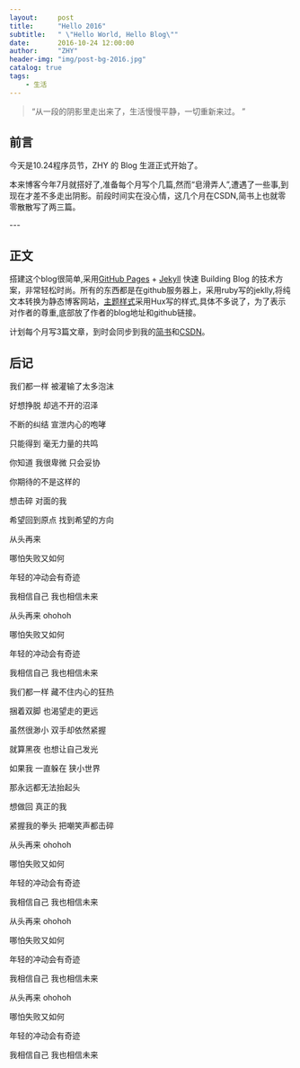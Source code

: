 ```yaml
---
layout:     post
title:      "Hello 2016"
subtitle:   " \"Hello World, Hello Blog\""
date:       2016-10-24 12:00:00
author:     "ZHY"
header-img: "img/post-bg-2016.jpg"
catalog: true
tags:
    - 生活
---
```


> “从一段的阴影里走出来了，生活慢慢平静，一切重新来过。 ”


## 前言

今天是10.24程序员节，ZHY 的 Blog 生涯正式开始了。

本来博客今年7月就搭好了,准备每个月写个几篇,然而“皂滑弄人”,遭遇了一些事,到现在才差不多走出阴影。前段时间实在没心情，这几个月在CSDN,简书上也就零零散散写了两三篇。


<p id = "build"></p>
---

## 正文

搭建这个blog很简单,采用[GitHub Pages](https://pages.github.com/) + [Jekyll](http://jekyllcn.com/) 快速 Building Blog 的技术方案，非常轻松时尚。所有的东西都是在github服务器上，采用ruby写的jeklly,将纯文本转换为静态博客网站，[主题样式](https://github.com/huxpro/huxpro.github.io/)采用Hux写的样式,具体不多说了，为了表示对作者的尊重,底部放了作者的blog地址和github链接。

计划每个月写3篇文章，到时会同步到我的[简书](http://www.jianshu.com/users/3a653a795acf/latest_articles)和[CSDN](http://blog.csdn.net/zhyxuexijava/article/)。


## 后记

我们都一样 被灌输了太多泡沫

好想挣脱 却逃不开的沼泽

不断的纠结 宣泄内心的咆哮

只能得到 毫无力量的共鸣

你知道 我很卑微 只会妥协

你期待的不是这样的

想击碎 对面的我

希望回到原点 找到希望的方向

从头再来 

哪怕失败又如何

年轻的冲动会有奇迹

我相信自己 我也相信未来

从头再来 ohohoh

哪怕失败又如何

年轻的冲动会有奇迹

我相信自己 我也相信未来

我们都一样 藏不住内心的狂热

捆着双脚 也渴望走的更远

虽然很渺小 双手却依然紧握

就算黑夜 也想让自己发光

如果我 一直躲在 狭小世界

那永远都无法抬起头

想做回 真正的我

紧握我的拳头 把嘲笑声都击碎

从头再来 ohohoh

哪怕失败又如何

年轻的冲动会有奇迹

我相信自己 我也相信未来

从头再来 ohohoh

哪怕失败又如何

年轻的冲动会有奇迹

我相信自己 我也相信未来

从头再来 ohohoh

哪怕失败又如何

年轻的冲动会有奇迹

我相信自己 我也相信未来


